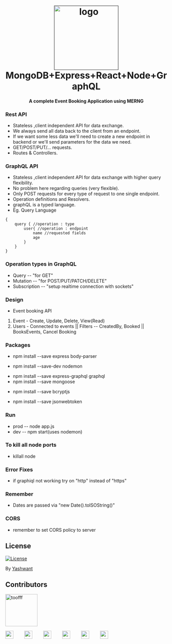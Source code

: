 <h1 align="center">
  <br>
  <a href=""><img src="https://raw.githubusercontent.com/meyash/mern_graphql_master/master/merng.jpg" alt="logo" width="200"></a>
  <br>
    MongoDB+Express+React+Node+GraphQL
  <br>
</h1>

<h4 align="center">A complete Event Booking Application using MERNG</h4>

### Rest API

- Stateless ,client independent API for data exchange.
- We always send all data back to the client from an endpoint.
- If we want some less data we'll need to create a new endpoint in backend or we'll send parameters for the data we need.
- GET/POST/PUT/... requests.
- Routes & Controllers.

### GraphQL API

- Stateless ,client independent API for data exchange with higher query flexibility.
- No problem here regarding queries (very flexible).
- Only POST requests for every type of request to one single endpoint.
- Operation definitions and Resolvers.
- graphQL is a typed language.
- Eg. Query Language

```
{
    query { //operation : type
        user{ //operation : endpoint
            name //requested fields
            age
        }
    }
}
```

### Operation types in GraphQL

- Query -- "for GET"
- Mutation -- "for POST/PUT/PATCH/DELETE"
- Subscription -- "setup realtime connection with sockets"

### Design

- Event booking API

1. Event - Create, Update, Delete, View(Read)
2. Users - Connected to events
   || Filters -- CreatedBy, Booked
   || BooksEvents, Cancel Booking

### Packages

- npm install --save express body-parser
<!-- autostart -->
- npm install --save-dev nodemon
<!-- graph for express -->
- npm install --save express-graphql graphql
- npm install --save mongoose
<!--for hashing password  -->
- npm install --save bcryptjs
<!-- to generate web token for login -->
- npm install --save jsonwebtoken

### Run

- prod -- node app.js
- dev -- npm start(uses nodemon)

### To kill all node ports

- killall node

### Error Fixes

- if graphiql not working try on "http" instead of "https"

### Remember 
 
- Dates are passed via "new Date().toISOString()"

### CORS

 - remember to set CORS policy to server

## License

[![License](https://img.shields.io/badge/license-MIT-blue.svg)](/LICENSE)

By [Yashwant](https://github.com/meyash)

## Contributors

<img src="https://avatars3.githubusercontent.com/u/21121279?s=460&u=f0450278b2b569c4443ab8ee03f9dff7015da5bf&v=4" width="100px;" alt="toofff"/><br />

<a href="https://meyash.xyz/" style="margin-right:30px;"><img src="https://meyash.xyz/assets/icons/siteicon.png" width="25"></a>
<a href="https://meyash.xyz/resume.pdf" style="margin-right:30px;"><img src="https://cdn.jsdelivr.net/npm/simple-icons@v3/icons/libreoffice.svg" width="25"></a> 
<a href="https://www.linkedin.com/in/meyash21/" style="margin-right:30px;"><img src="https://cdn.jsdelivr.net/npm/simple-icons@v3/icons/linkedin.svg" width="25"></a>
<a href="https://twitter.com/meyash21" style="margin-right:30px;"><img src="https://cdn.jsdelivr.net/npm/simple-icons@v3/icons/twitter.svg" width="25"></a>
<a href="https://www.instagram.com/meyash21/" style="margin-right:30px;"><img src="https://cdn.jsdelivr.net/npm/simple-icons@v3/icons/instagram.svg" width="25"></a>
<a href="https://www.codechef.com/users/meyash21" style="margin-right:30px;"><img src="https://cdn.jsdelivr.net/npm/simple-icons@v3/icons/codechef.svg" width="25"></a>  